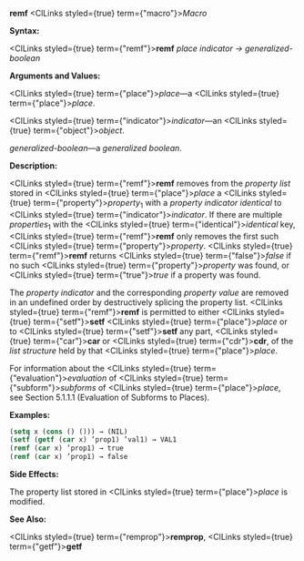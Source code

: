 **remf** <ClLinks styled={true} term={"macro"}><i>Macro</i></ClLinks> 



**Syntax:** 



<ClLinks styled={true} term={"remf"}><b>remf</b></ClLinks> *place indicator → generalized-boolean* 



**Arguments and Values:** 



<ClLinks styled={true} term={"place"}><i>place</i></ClLinks>—a <ClLinks styled={true} term={"place"}><i>place</i></ClLinks>. 



<ClLinks styled={true} term={"indicator"}><i>indicator</i></ClLinks>—an <ClLinks styled={true} term={"object"}><i>object</i></ClLinks>. 



*generalized-boolean*—a *generalized boolean*. 



**Description:** 



<ClLinks styled={true} term={"remf"}><b>remf</b></ClLinks> removes from the *property list* stored in <ClLinks styled={true} term={"place"}><i>place</i></ClLinks> a <ClLinks styled={true} term={"property"}><i>property</i></ClLinks><sub>1</sub> with a *property indicator identical* to <ClLinks styled={true} term={"indicator"}><i>indicator</i></ClLinks>. If there are multiple *properties*<sub>1</sub> with the <ClLinks styled={true} term={"identical"}><i>identical</i></ClLinks> key, <ClLinks styled={true} term={"remf"}><b>remf</b></ClLinks> only removes the first such <ClLinks styled={true} term={"property"}><i>property</i></ClLinks>. <ClLinks styled={true} term={"remf"}><b>remf</b></ClLinks> returns <ClLinks styled={true} term={"false"}><i>false</i></ClLinks> if no such <ClLinks styled={true} term={"property"}><i>property</i></ClLinks> was found, or <ClLinks styled={true} term={"true"}><i>true</i></ClLinks> if a property was found. 



The *property indicator* and the corresponding *property value* are removed in an undefined order by destructively splicing the property list. <ClLinks styled={true} term={"remf"}><b>remf</b></ClLinks> is permitted to either <ClLinks styled={true} term={"setf"}><b>setf</b></ClLinks> <ClLinks styled={true} term={"place"}><i>place</i></ClLinks> or to <ClLinks styled={true} term={"setf"}><b>setf</b></ClLinks> any part, <ClLinks styled={true} term={"car"}><b>car</b></ClLinks> or <ClLinks styled={true} term={"cdr"}><b>cdr</b></ClLinks>, of the *list structure* held by that <ClLinks styled={true} term={"place"}><i>place</i></ClLinks>. 



For information about the <ClLinks styled={true} term={"evaluation"}><i>evaluation</i></ClLinks> of <ClLinks styled={true} term={"subform"}><i>subforms</i></ClLinks> of <ClLinks styled={true} term={"place"}><i>place</i></ClLinks>, see Section 5.1.1.1 (Evaluation of Subforms to Places). 







 



 



**Examples:**
```lisp
(setq x (cons () ())) → (NIL) 
(setf (getf (car x) ’prop1) ’val1) → VAL1 
(remf (car x) ’prop1) → true 
(remf (car x) ’prop1) → false 
```
**Side Effects:** 



The property list stored in <ClLinks styled={true} term={"place"}><i>place</i></ClLinks> is modified. 



**See Also:** 



<ClLinks styled={true} term={"remprop"}><b>remprop</b></ClLinks>, <ClLinks styled={true} term={"getf"}><b>getf</b></ClLinks> 



